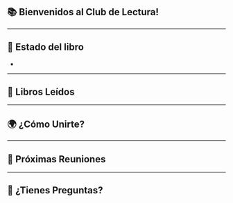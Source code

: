 ## 📚 **Bienvenidos al Club de Lectura!**

---

## 📅 **Estado del libro**

-

---

## 📖 **Libros Leídos**


---

## 🌍 **¿Cómo Unirte?**


---

## 📌 **Próximas Reuniones**



---

## 💬 **¿Tienes Preguntas?**




